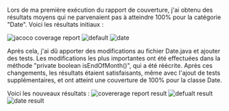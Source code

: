 Lors de ma première exécution du rapport de couverture, j'ai obtenu des résultats moyens qui ne parvenaient pas à atteindre 100% pour la catégorie "Date". Voici les résultats initiaux :

![jacoco coverage report](https://github.com/Abdelaziz64/seg3503_playground/assets/90732437/7c90501d-3faf-4fff-86b2-41d8b7356902)
![default](https://github.com/Abdelaziz64/seg3503_playground/assets/90732437/e59b683e-9da9-43e9-b71f-5eaa5f38ac16)
![date](https://github.com/Abdelaziz64/seg3503_playground/assets/90732437/4591c716-5b19-4c34-987a-2dfeb83d2cfd)

Après cela, j'ai dû apporter des modifications au fichier Date.java et ajouter des tests. Les modifications les plus importantes ont été effectuées dans la méthode "private boolean isEndOfMonth()", qui a été réécrite. Après ces changements, les résultats étaient satisfaisants, même avec l'ajout de tests supplémentaires, et ont atteint une couverture de 100% pour la classe Date.

Voici les nouveaux résultats :
![covererage report result](https://github.com/Abdelaziz64/seg3503_playground/assets/90732437/c1be8787-6f60-4002-aef7-4a886dbc31ae)
![defualt result](https://github.com/Abdelaziz64/seg3503_playground/assets/90732437/d7272bc0-4ec6-42d7-9892-7db8f41538c5)
![date result](https://github.com/Abdelaziz64/seg3503_playground/assets/90732437/34678ffc-b4ef-4780-afdb-bb1d23547b08)
